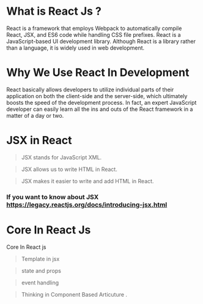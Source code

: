 # What is React Js ?

React is a framework that employs Webpack to automatically compile React, JSX, and ES6 code while handling CSS file prefixes. React is a JavaScript-based UI development library. Although React is a library rather than a language, it is widely used in web development.

# Why We Use React In Development

React basically allows developers to utilize individual parts of their application on both the client-side and the server-side, which ultimately boosts the speed of the development process. 
In fact, an expert JavaScript developer can easily learn all the ins and outs of the React framework in a matter of a day or two.

# JSX in React

> JSX stands for JavaScript XML.

> JSX allows us to write HTML in React.

> JSX makes it easier to write and add HTML in React.

### If you want to know about JSX https://legacy.reactjs.org/docs/introducing-jsx.html

# Core In React Js

Core In React js
> Template in jsx

> state and props

> event handling

> Thinking in Component Based Articuture .
